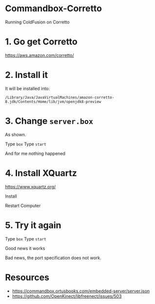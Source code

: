 # Commandbox-Corretto
Running ColdFusion on Corretto

# 1. Go get Corretto

https://aws.amazon.com/corretto/

# 2. Install it

It will be installed into:

`/Library/Java/JavaVirtualMachines/amazon-corretto-8.jdk/Contents/Home/lib/jvm/openjdk8-preview`


# 3. Change `server.box`

As shown. 

Type `box`
Type `start`

And for me nothing happened

# 4. Install XQuartz

https://www.xquartz.org/

Install

Restart Computer

# 5. Try it again

Type `box`
Type `start`

Good news it works

Bad news, the port specification does not work.


# Resources

- https://commandbox.ortusbooks.com/embedded-server/server.json
- https://github.com/OpenKinect/libfreenect/issues/503